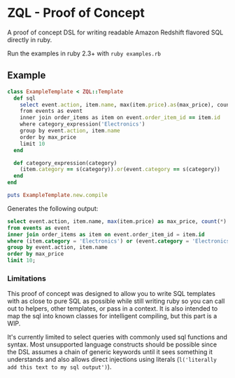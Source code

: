 # ZQL - Proof of Concept

A proof of concept DSL for writing readable Amazon Redshift flavored SQL directly in ruby.

Run the examples in ruby 2.3+ with `ruby examples.rb`

## Example 

```ruby
class ExampleTemplate < ZQL::Template
  def sql
    select event.action, item.name, max(item.price).as(max_price), count('*').as(count)
    from events as event
    inner join order_items as item on event.order_item_id == item.id
    where category_expression('Electronics')
    group by event.action, item.name
    order by max_price
    limit 10
  end

  def category_expression(category)
    (item.category == s(category)).or(event.category == s(category))
  end
end

puts ExampleTemplate.new.compile

```

Generates the following output:

```sql
select event.action, item.name, max(item.price) as max_price, count(*) as count
from events as event
inner join order_items as item on event.order_item_id = item.id
where (item.category = 'Electronics') or (event.category = 'Electronics')
group by event.action, item.name
order by max_price
limit 10;
```

### Limitations

This proof of concept was designed to allow you to write SQL templates with as close to pure SQL as possible
while still writing ruby so you can call out to helpers, other templates, or pass in a context. It is also
intended to map the sql into known classes for intelligent compiling, but this part is a WIP.

It's currently limited to select queries with commonly used sql functions and syntax. Most unsupported 
language constructs should be possible since the DSL assumes a chain of generic keywords until it sees 
something it understands and also allows direct injections using literals 
(`l('literally add this text to my sql output')`).
